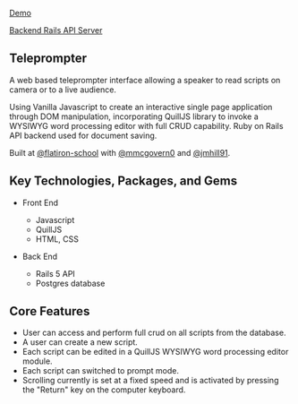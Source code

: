 [Demo](https://serene-jackson-8a61ec.netlify.com/)

[Backend Rails API Server](https://github.com/sebastosh/teleprompter-app-api)

## Teleprompter

A web based teleprompter interface allowing a speaker to read scripts on camera or to a live audience.

Using Vanilla Javascript to create an interactive single page application through DOM manipulation, incorporating QuillJS library to invoke a WYSIWYG word processing editor with full CRUD capability. Ruby on Rails API backend used for document saving.

Built at [@flatiron-school](https://github.com/flatiron-school) with [@mmcgovern0](https://github.com/mmcgovern0) and [@jmhill91](https://github.com/jmhill91).

## Key Technologies, Packages, and Gems

- Front End

  - Javascript
  - QuillJS
  - HTML, CSS

- Back End
  - Rails 5 API
  - Postgres database

## Core Features

- User can access and perform full crud on all scripts from the database.
- A user can create a new script.
- Each script can be edited in a QuillJS WYSIWYG word processing editor module.
- Each script can switched to prompt mode.
- Scrolling currently is set at a fixed speed and is activated by pressing the "Return" key on the computer keyboard.
